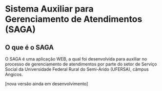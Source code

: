 <h1>Sistema Auxiliar para Gerenciamento de Atendimentos (SAGA)</h1>
<h2>O que é o SAGA</h2>
<p>O SAGA é uma aplicação WEB, a qual foi desenvolvida para auxiliar no processo de gerenciamento de atendimentos por parte do setor de Serviço Social da Universidade Federal Rural do Semi-Árido (UFERSA), câmpus Angicos.</p>
[nova versão ainda em desenvolvimento]
